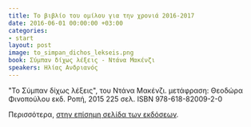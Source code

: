 ```yaml
---
title: Το βιβλίο του ομίλου για την χρονιά 2016-2017
date: 2016-06-01 00:00:00 +03:00
categories:
- start
layout: post
image: to_simpan_dichos_lekseis.png
book: Σύμπαν δίχως λέξεις - Ντάνα Μακένζι
speakers: Ηλίας Ανδριανός
---
```


"Το Σύμπαν δίχως λέξεις", του Ντάνα Μακένζι.
μετάφραση: Θεοδώρα Φινοπούλου
εκδ. Ροπή, 2015
225 σελ.
ISBN 978-618-82009-2-0

Περισσότερα, [στην επίσημη σελίδα των εκδόσεων](http://www.ropipublications.com/universe_in_zero_words_gr/).
